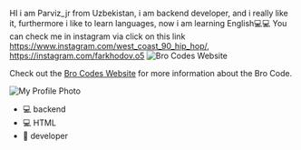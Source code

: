HI i am Parviz_jr from Uzbekistan, i am backend developer, and i really like it, furthermore i like to learn languages, now i am learning English💻💻
You can check me in instagram via click on this link https://www.instagram.com/west_coast_90_hip_hop/, https://instagram.com/farkhodov.o5
![Bro Codes Website](path/to/your/screenshot.png)

Check out the [Bro Codes Website](https://brocode.org/the-code/) for more information about the Bro Code.

![My Profile Photo](https://example.com/me.jpg)

* 💻 backend 
* 💻 HTML
* 📴 developer
